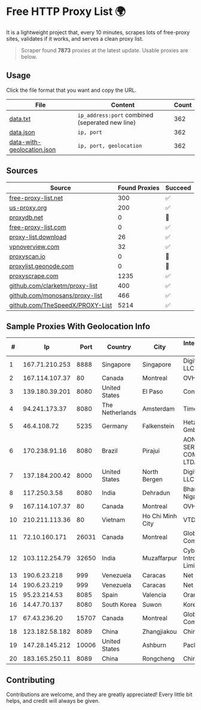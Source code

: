 
# Free HTTP Proxy List 🌍

It is a lightweight project that, every 10 minutes, scrapes lots of free-proxy sites, validates if it works, and serves a clean proxy list.


> Scraper found **7873** proxies at the latest update. Usable proxies are below.

## Usage

Click the file format that you want and copy the URL.


|File|Content|Count|
|----|-------|-----|
|[data.txt](https://raw.githubusercontent.com/themiralay/Proxy-List-World/master/data.txt)|`ip_address:port` combined (seperated new line)|362|
|[data.json](https://raw.githubusercontent.com/themiralay/Proxy-List-World/master/data.json)|`ip, port`|362|
|[data-with-geolocation.json](https://raw.githubusercontent.com/themiralay/Proxy-List-World/master/data-with-geolocation.json)|`ip, port, geolocation`|362|

## Sources

|Source|Found Proxies|Succeed|
|------|-------------|-------|
|[free-proxy-list.net](https://free-proxy-list.net)|300|✅|
|[us-proxy.org](https://www.us-proxy.org)|200|✅|
|[proxydb.net](http://proxydb.net)|0|🚫|
|[free-proxy-list.com](https://free-proxy-list.com/?page=&port=&type%5B%5D=http&type%5B%5D=https&up_time=0&search=Search)|0|✅|
|[proxy-list.download](https://www.proxy-list.download/HTTP)|26|✅|
|[vpnoverview.com](https://vpnoverview.com/privacy/anonymous-browsing/free-proxy-servers)|32|✅|
|[proxyscan.io](https://www.proxyscan.io)|0|🚫|
|[proxylist.geonode.com](https://proxylist.geonode.com/api/proxy-list?limit=300&page=1&sort_by=lastChecked&sort_type=desc&protocols=http,https)|0|🚫|
|[proxyscrape.com](https://api.proxyscrape.com/v2/?request=displayproxies&protocol=http&timeout=10000&country=all&ssl=all&anonymity=all)|1235|✅|
|[github.com/clarketm/proxy-list](https://raw.githubusercontent.com/clarketm/proxy-list/master/proxy-list-raw.txt)|400|✅|
|[github.com/monosans/proxy-list](https://raw.githubusercontent.com/monosans/proxy-list/main/proxies/http.txt)|466|✅|
|[github.com/TheSpeedX/PROXY-List](https://raw.githubusercontent.com/TheSpeedX/PROXY-List/master/http.txt)|5214|✅|


## Sample Proxies With Geolocation Info

|#|Ip|Port|Country|City|Internet Service Provider|
|-|--|----|-------|----|-------------------------|
|1|167.71.210.253|8888|Singapore|Singapore|DigitalOcean, LLC|
|2|167.114.107.37|80|Canada|Montreal|OVH SAS|
|3|139.180.39.201|8080|United States|El Paso|Conterra|
|4|94.241.173.37|8080|The Netherlands|Amsterdam|TimeWeb Ltd.|
|5|46.4.108.72|5235|Germany|Falkenstein|Hetzner Online GmbH|
|6|170.238.91.16|8080|Brazil|Pirajui|AONET SERVIÇOS DE COMUNICACÃO LTDA|
|7|137.184.200.42|8000|United States|North Bergen|DigitalOcean, LLC|
|8|117.250.3.58|8080|India|Dehradun|Bharat Sanchar Nigam Ltd|
|9|167.114.107.37|80|Canada|Montreal|OVH SAS|
|10|210.211.113.36|80|Vietnam|Ho Chi Minh City|VTDC|
|11|72.10.160.171|26031|Canada|Montreal|GloboTech Communications|
|12|103.112.254.79|32650|India|Muzaffarpur|Cybernet Introtech Private Limited|
|13|190.6.23.218|999|Venezuela|Caracas|Net Uno|
|14|190.6.23.219|999|Venezuela|Caracas|Net Uno|
|15|95.23.214.53|8085|Spain|Valencia|Orange Spain|
|16|14.47.70.137|8080|South Korea|Suwon|Korea Telecom|
|17|67.43.236.20|15707|Canada|Montreal|GloboTech Communications|
|18|123.182.58.182|8089|China|Zhangjiakou|China Telecom|
|19|147.28.145.212|10006|United States|Ashburn|Packet Host, Inc.|
|20|183.165.250.11|8089|China|Rongcheng|Chinanet|



## Contributing

Contributions are welcome, and they are greatly appreciated! Every
little bit helps, and credit will always be given.

